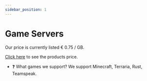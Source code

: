 ```yaml
---
sidebar_position: 1
---
```


# Game Servers
Our price is currently listed € 0.75 / GB.

[Click here](https://geo-vm.net/products/minecraft) to see the products price.

- ❓ What games we support? We support Minecraft, Terraria, Rust, Teamspeak.